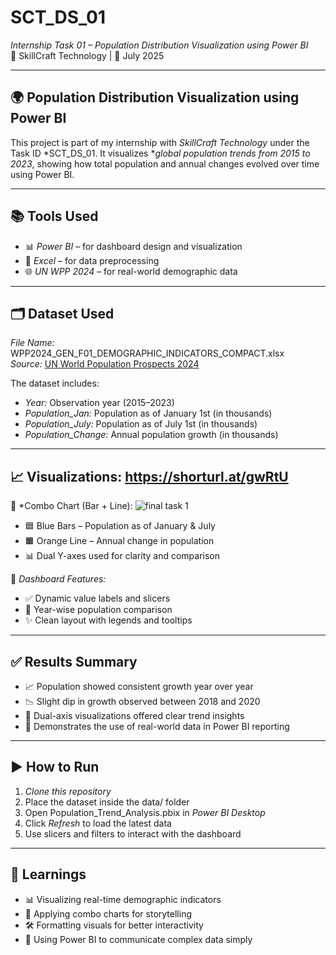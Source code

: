 # SCT_DS_01  
*Internship Task 01 – Population Distribution Visualization using Power BI*  
💼 SkillCraft Technology | 📅 July 2025  

---

## 🌍 Population Distribution Visualization using Power BI  
This project is part of my internship with *SkillCraft Technology* under the Task ID *SCT_DS_01. It visualizes **global population trends from 2015 to 2023*, showing how total population and annual changes evolved over time using Power BI.

---

## 📚 Tools Used  
- 📊 *Power BI* – for dashboard design and visualization  
- 📂 *Excel* – for data preprocessing  
- 🌐 *UN WPP 2024* – for real-world demographic data  

---

## 🗂 Dataset Used  
*File Name:* WPP2024_GEN_F01_DEMOGRAPHIC_INDICATORS_COMPACT.xlsx  
*Source:* [UN World Population Prospects 2024](https://population.un.org/wpp/)

The dataset includes:

- *Year:* Observation year (2015–2023)  
- *Population_Jan:* Population as of January 1st (in thousands)  
- *Population_July:* Population as of July 1st (in thousands)  
- *Population_Change:* Annual population growth (in thousands)  

---

## 📈 Visualizations: https://shorturl.at/gwRtU 

📌 *Combo Chart (Bar + Line): ![final task 1](https://github.com/user-attachments/assets/0cde68dd-ee70-40a7-81bb-686abec08c79)

- 🟦 Blue Bars – Population as of January & July  
- 🟧 Orange Line – Annual change in population  
- 📊 Dual Y-axes used for clarity and comparison  

📌 *Dashboard Features:*  
- ✅ Dynamic value labels and slicers  
- 📅 Year-wise population comparison  
- ✨ Clean layout with legends and tooltips  

---

## ✅ Results Summary  
- 📈 Population showed consistent growth year over year  
- 📉 Slight dip in growth observed between 2018 and 2020  
- 🔁 Dual-axis visualizations offered clear trend insights  
- 🧠 Demonstrates the use of real-world data in Power BI reporting  

---

## ▶ How to Run  
1. *Clone this repository*  
2. Place the dataset inside the data/ folder  
3. Open Population_Trend_Analysis.pbix in *Power BI Desktop*  
4. Click *Refresh* to load the latest data  
5. Use slicers and filters to interact with the dashboard  

---

## 🧠 Learnings  
- 📊 Visualizing real-time demographic indicators  
- 🔀 Applying combo charts for storytelling  
- 🛠 Formatting visuals for better interactivity  
- 📢 Using Power BI to communicate complex data simply

